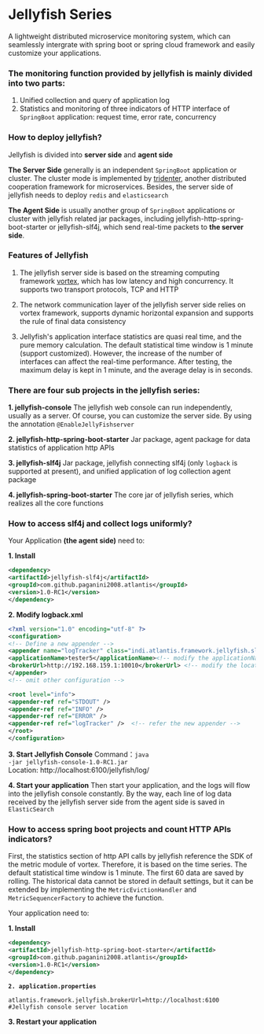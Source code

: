 # Jellyfish Series

A lightweight distributed microservice  monitoring system, which can seamlessly intergrate with spring boot or spring cloud framework and easily customize your applications.



### The monitoring function provided by jellyfish is mainly divided into two parts:

1. Unified collection and query of application log
2. Statistics and monitoring of three indicators of HTTP interface of <code>SpringBoot</code> application: request time, error rate, concurrency

### How to deploy jellyfish?
Jellyfish is divided into **server side** and **agent side**

**The Server Side** generally is an independent <code>SpringBoot</code> application or cluster. The cluster mode is implemented by [tridenter](https://github.com/paganini2008/tridenter-spring-boot-starter.git), another distributed cooperation framework for microservices. Besides, the server side of jellyfish needs to deploy <code>redis</code> and <code>elasticsearch</code>

**The Agent Side** is usually another group of <code>SpringBoot</code> applications or cluster with jellyfish related jar packages, including jellyfish-http-spring-boot-starter or jellyfish-slf4j, which send real-time packets to **the server side**.

### Features of Jellyfish

1. The jellyfish server side is based on the streaming computing framework [vortex](https://github.com/paganini2008/vortex.git), which has low latency and high concurrency. It supports two transport protocols, TCP and HTTP

2. The network communication layer of the jellyfish server side relies on vortex framework, supports dynamic horizontal expansion and supports the rule of final data consistency

3. Jellyfish's application interface statistics are quasi real time, and the pure memory calculation. The default statistical time window is 1 minute (support customized). However, the increase of the number of interfaces can affect the real-time performance. After testing, the maximum delay is kept in 1 minute, and the average delay is in seconds.

### There are four sub projects in the jellyfish series:

**1. jellyfish-console**
The jellyfish web console can run independently, usually as a server. Of course, you can customize the server side. By using the annotation <code>@EnableJellyFishserver</code>

**2. jellyfish-http-spring-boot-starter**
Jar package, agent package for data statistics of application http APIs

**3. jellyfish-slf4j**
Jar package, jellyfish connecting slf4j (only <code>logback</code> is supported at present), and unified application of log collection agent package

**4.  jellyfish-spring-boot-starter** 
The core jar of jellyfish series, which realizes all the core functions

### How to access slf4j and collect logs uniformly?
Your Application **(the agent side)** need to: 

**1. Install**

``` xml
<dependency>
<artifactId>jellyfish-slf4j</artifactId>
<groupId>com.github.paganini2008.atlantis</groupId>
<version>1.0-RC1</version>
</dependency>
```

**2. Modify logback.xml**

``` xml
<?xml version="1.0" encoding="utf-8" ?>
<configuration>
<!-- Define a new appender -->
<appender name="logTracker" class="indi.atlantis.framework.jellyfish.slf4j.logback.HttpTransportClientAppender">
<applicationName>tester5</applicationName><!-- modify the applicationName -->
<brokerUrl>http://192.168.159.1:10010</brokerUrl> <!-- modify the location of Jellyfish server side -->
</appender>
<!-- omit other configuration -->

<root level="info">
<appender-ref ref="STDOUT" />
<appender-ref ref="INFO" />
<appender-ref ref="ERROR" />
<appender-ref ref="logTracker" />  <!-- refer the new appender -->
</root>
</configuration>
```

**3. Start Jellyfish Console**
Command：<code>java -jar jellyfish-console-1.0-RC1.jar</code>     
Location:  http://localhost:6100/jellyfish/log/

**4. Start your application**
Then start your application, and the logs will flow into the jellyfish console constantly. 
By the way, each line of log data received by the jellyfish server side from the agent side is saved in <code>ElasticSearch</code>



### How to access spring boot projects and count HTTP APIs indicators?
First, the statistics section of http API calls by jellyfish reference the SDK of the metric module of vortex. Therefore, it is based on the time series. The default statistical time window is 1 minute. The first 60 data are saved by rolling. The historical data cannot be stored in default settings, but it can be extended by implementing the <code>MetricEvictionHandler</code> and <code>MetricSequencerFactory</code> to achieve the function.

Your application need to: 

**1. Install**
``` xml
<dependency>
<artifactId>jellyfish-http-spring-boot-starter</artifactId>
<groupId>com.github.paganini2008.atlantis</groupId>
<version>1.0-RC1</version>
</dependency>
```

**<code>2. application.properties</code>**

``` properties
atlantis.framework.jellyfish.brokerUrl=http://localhost:6100  #Jellyfish console server location
```

**3.  Restart your application**
